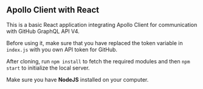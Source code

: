 ## Apollo Client with React

This is a basic React application integrating Apollo Client for communication with GitHub GraphQL API V4.

Before using it, make sure that you have replaced the token variable in `index.js` with you own API token for GitHub.

After cloning, run `npm install` to fetch the required modules and then `npm start` to initialize the local server.

Make sure you have __NodeJS__ installed on your computer.
